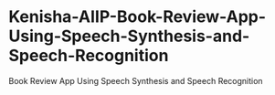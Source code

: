 # Kenisha-AIIP-Book-Review-App-Using-Speech-Synthesis-and-Speech-Recognition
Book Review App Using Speech Synthesis and Speech Recognition

